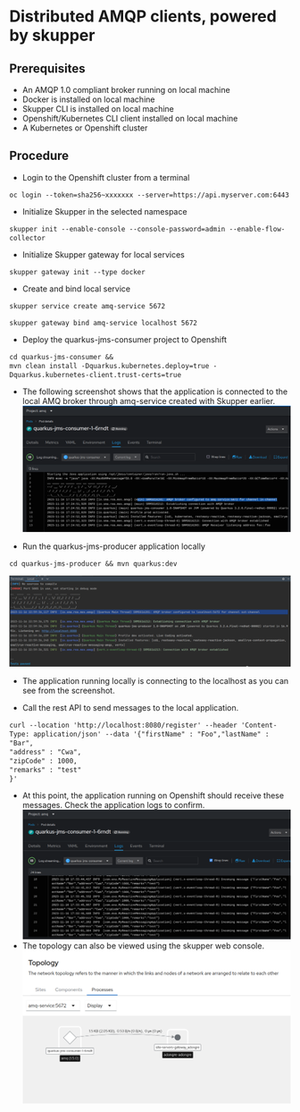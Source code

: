 # Distributed AMQP clients, powered by skupper

 ##  Prerequisites
 - An AMQP 1.0 compliant broker running on local machine
 - Docker is installed on local machine
 - Skupper CLI is installed on local machine
 - Openshift/Kubernetes CLI client installed on local machine
 - A Kubernetes or Openshift cluster

 ## Procedure
 - Login to the Openshift cluster from a terminal</br>
 ```
oc login --token=sha256~xxxxxxx --server=https://api.myserver.com:6443
 ```
- Initialize Skupper in the selected namespace</br>
 ``` 
skupper init --enable-console --console-password=admin --enable-flow-collector
```
- Initialize Skupper gateway for local services</br>
 ```
skupper gateway init --type docker
  ```
- Create and bind local service</br>
```
skupper service create amq-service 5672
```
```
skupper gateway bind amq-service localhost 5672
  ```
- Deploy the quarkus-jms-consumer project to Openshift</br>
 ```
cd quarkus-jms-consumer &&
mvn clean install -Dquarkus.kubernetes.deploy=true -Dquarkus.kubernetes-client.trust-certs=true
```
- The following screenshot shows that the application is connected to the local AMQ broker through 
  amq-service created with Skupper earlier.
![img.png](img.png)

- Run the quarkus-jms-producer application locally </br>
 ```
cd quarkus-jms-producer && mvn quarkus:dev
```

![img_1.png](img_1.png)

- The application running locally is connecting to the localhost as you can see from the screenshot.

- Call the rest API to send messages to the local application.</br>

```
curl --location 'http://localhost:8080/register' --header 'Content-Type: application/json' --data '{"firstName" : "Foo","lastName" : "Bar",
"address" : "Cwa",
"zipCode" : 1000,
"remarks" : "test"
}'
```

- At this point, the application running on Openshift should receive these messages. Check the application logs to confirm.
![img_2.png](img_2.png)
- The topology can also be viewed using the skupper web console.
![img_4.png](img_4.png)
